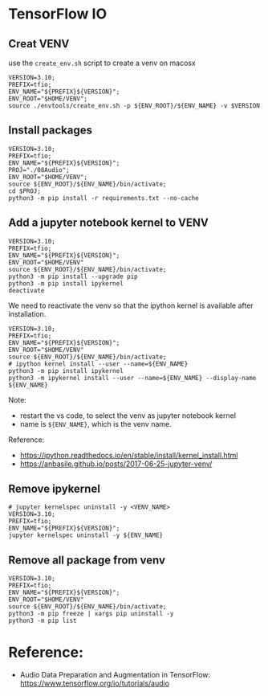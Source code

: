 # TensorFlow IO

## Creat VENV
use the `create_env.sh` script to create a venv on macosx

```shell
VERSION=3.10;
PREFIX=tfio;
ENV_NAME="${PREFIX}${VERSION}";
ENV_ROOT="$HOME/VENV";
source ./envtools/create_env.sh -p ${ENV_ROOT}/${ENV_NAME} -v $VERSION
```

## Install packages 
```shell
VERSION=3.10;
PREFIX=tfio;
ENV_NAME="${PREFIX}${VERSION}";
PROJ="./08Audio";
ENV_ROOT="$HOME/VENV";
source ${ENV_ROOT}/${ENV_NAME}/bin/activate;
cd $PROJ;
python3 -m pip install -r requirements.txt --no-cache
```

## Add a jupyter notebook kernel to VENV
```shell
VERSION=3.10;
PREFIX=tfio;
ENV_NAME="${PREFIX}${VERSION}";
ENV_ROOT="$HOME/VENV"
source ${ENV_ROOT}/${ENV_NAME}/bin/activate;
python3 -m pip install --upgrade pip
python3 -m pip install ipykernel
deactivate
```

We need to reactivate the venv so that the ipython kernel is available after installation.
```shell
VERSION=3.10;
PREFIX=tfio;
ENV_NAME="${PREFIX}${VERSION}";
ENV_ROOT="$HOME/VENV"
source ${ENV_ROOT}/${ENV_NAME}/bin/activate;
# ipython kernel install --user --name=${ENV_NAME}
python3 -m pip install ipykernel
python3 -m ipykernel install --user --name=${ENV_NAME} --display-name ${ENV_NAME}
```
Note: 
* restart the vs code, to select the venv as jupyter notebook kernel 
* name is `${ENV_NAME}`, which is the venv name.

Reference:
* https://ipython.readthedocs.io/en/stable/install/kernel_install.html
* https://anbasile.github.io/posts/2017-06-25-jupyter-venv/

## Remove ipykernel
```shell
# jupyter kernelspec uninstall -y <VENV_NAME>
VERSION=3.10;
PREFIX=tfio;
ENV_NAME="${PREFIX}${VERSION}";
jupyter kernelspec uninstall -y ${ENV_NAME}
```

## Remove all package from venv
```shell
VERSION=3.10;
PREFIX=tfio;
ENV_NAME="${PREFIX}${VERSION}";
ENV_ROOT="$HOME/VENV"
source ${ENV_ROOT}/${ENV_NAME}/bin/activate;
python3 -m pip freeze | xargs pip uninstall -y
python3 -m pip list
```

# Reference:
* Audio Data Preparation and Augmentation in TensorFlow: https://www.tensorflow.org/io/tutorials/audio